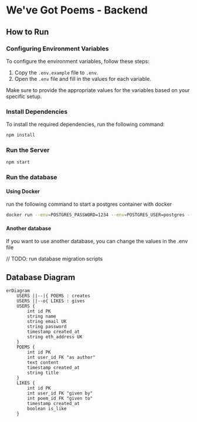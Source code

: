 # We've Got Poems - Backend

## How to Run

### Configuring Environment Variables

To configure the environment variables, follow these steps:

1. Copy the `.env.example` file to `.env`.
2. Open the `.env` file and fill in the values for each variable.

Make sure to provide the appropriate values for the variables based on your specific setup.

### Install Dependencies

To install the required dependencies, run the following command:

```bash
npm install
```

### Run the Server

```bash
npm start
```

### Run the database

#### Using Docker

run the following command to start a postgres container with docker

```bash
docker run --env=POSTGRES_PASSWORD=1234 --env=POSTGRES_USER=postgres --env=POSTGRES_DB=postgres -p 5432:5432 postgres:latest
```

#### Another database

If you want to use another database, you can change the values in the .env file

// TODO: run database migration scripts

## Database Diagram

```mermaid
erDiagram
    USERS ||--|{ POEMS : creates
    USERS ||--o{ LIKES : gives
    USERS {
        int id PK
        string name
        string email UK
        string password
        timestamp created_at
        string eth_address UK
    }
    POEMS {
        int id PK
        int user_id FK "as author"
        text content
        timestamp created_at
        string title
    }
    LIKES {
        int id PK
        int user_id FK "given by"
        int poem_id FK "given to"
        timestamp created_at
        boolean is_like
    }
```
